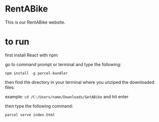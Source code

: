 # RentABike
This is our RentABike website.


# to run
first install React with npm

go to command prompt or terminal and type the following:

`npm install -g parcel-bundler`

then find the directory in your terminal where you unziped the downloaded files:

example: `cd /C:/Users/name/Downloads/GetABike` and hit enter

then type the following command:

`parcel serve index.html`
